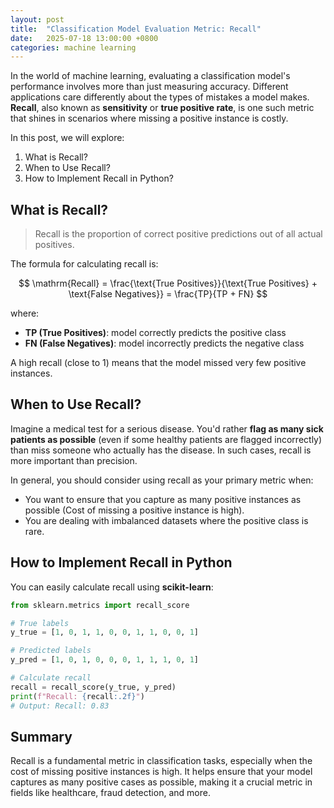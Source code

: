 ```yaml
---
layout: post
title:  "Classification Model Evaluation Metric: Recall"
date:   2025-07-18 13:00:00 +0800
categories: machine learning
---
```

<head>
    <script src="https://cdn.mathjax.org/mathjax/latest/MathJax.js?config=TeX-AMS-MML_HTMLorMML" type="text/javascript"></script>
    <script type="text/x-mathjax-config">
        MathJax.Hub.Config({
            tex2jax: {
            skipTags: ['script', 'noscript', 'style', 'textarea', 'pre'],
            inlineMath: [['$','$']]
            }
        });
    </script>
</head>

In the world of machine learning, evaluating a classification model's performance involves more than just measuring accuracy. Different applications care differently about the types of mistakes a model makes. **Recall**, also known as **sensitivity** or **true positive rate**, is one such metric that shines in scenarios where missing a positive instance is costly.

In this post, we will explore:
1. What is Recall?
2. When to Use Recall?
3. How to Implement Recall in Python?

## What is Recall?

> Recall is the proportion of correct positive predictions out of all actual positives.

The formula for calculating recall is:

$$
\mathrm{Recall} = \frac{\text{True Positives}}{\text{True Positives} + \text{False Negatives}} = \frac{TP}{TP + FN}
$$

where:
- **TP (True Positives)**: model correctly predicts the positive class
- **FN (False Negatives)**: model incorrectly predicts the negative class

A high recall (close to 1) means that the model missed very few positive instances.

## When to Use Recall?

Imagine a medical test for a serious disease. You'd rather **flag as many sick patients as possible** (even if some healthy patients are flagged incorrectly) than miss someone who actually has the disease. In such cases, recall is more important than precision.

In general, you should consider using recall as your primary metric when:
- You want to ensure that you capture as many positive instances as possible (Cost of missing a positive instance is high).
- You are dealing with imbalanced datasets where the positive class is rare.

## How to Implement Recall in Python

You can easily calculate recall using **scikit-learn**:

```python
from sklearn.metrics import recall_score

# True labels
y_true = [1, 0, 1, 1, 0, 0, 1, 1, 0, 0, 1]

# Predicted labels
y_pred = [1, 0, 1, 0, 0, 0, 1, 1, 1, 0, 1]

# Calculate recall
recall = recall_score(y_true, y_pred)
print(f"Recall: {recall:.2f}")
# Output: Recall: 0.83
```

## Summary

Recall is a fundamental metric in classification tasks, especially when the cost of missing positive instances is high. It helps ensure that your model captures as many positive cases as possible, making it a crucial metric in fields like healthcare, fraud detection, and more.